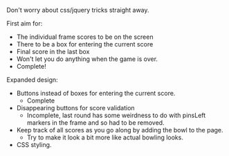 Don't worry about css/jquery tricks straight away.

First aim for:
  - The individual frame scores to be on the screen
  - There to be a box for entering the current score
  - Final score in the last box
  - Won't let you do anything when the game is over.
- Complete!

Expanded design:
  - Buttons instead of boxes for entering the current score. 
    - Complete
  - Disappearing buttons for score validation
    - Incomplete, last round has some weirdness to do with pinsLeft markers in the frame and so had to be removed.
  - Keep track of all scores as you go along by adding the bowl to the page.
    - Try to make it look a bit more like actual bowling looks.
  - CSS styling.